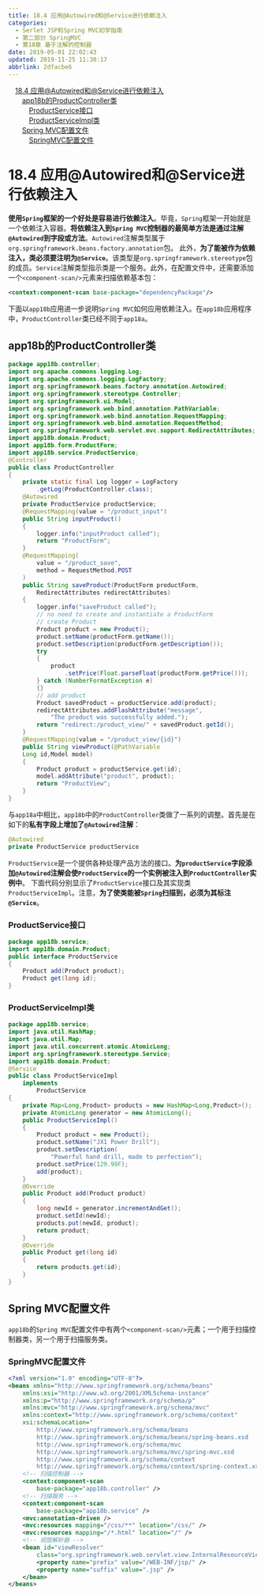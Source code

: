 ```yaml
---
title: 18.4 应用@Autowired和@Service进行依赖注入
categories: 
  - Serlet JSP和Spring MVC初学指南
  - 第二部分 SpringMVC
  - 第18章 基于注解的控制器
date: 2019-05-01 22:02:43
updated: 2019-11-25 11:30:17
abbrlink: 2dfacbe6
---
```

<div id='my_toc'><a href="/JavaReadingNotes/2dfacbe6/#18.4-应用@Autowired和@Service进行依赖注入" class="header_1">18.4 应用@Autowired和@Service进行依赖注入</a><br><a href="/JavaReadingNotes/2dfacbe6/#app18b的ProductController类" class="header_2">app18b的ProductController类</a><br><a href="/JavaReadingNotes/2dfacbe6/#ProductService接口" class="header_3">ProductService接口</a><br><a href="/JavaReadingNotes/2dfacbe6/#ProductServiceImpl类" class="header_3">ProductServiceImpl类</a><br><a href="/JavaReadingNotes/2dfacbe6/#Spring-MVC配置文件" class="header_2">Spring MVC配置文件</a><br><a href="/JavaReadingNotes/2dfacbe6/#SpringMVC配置文件" class="header_3">SpringMVC配置文件</a><br></div>
<style>
    .header_1{
        margin-left: 1em;
    }
    .header_2{
        margin-left: 2em;
    }
    .header_3{
        margin-left: 3em;
    }
    .header_4{
        margin-left: 4em;
    }
    .header_5{
        margin-left: 5em;
    }
    .header_6{
        margin-left: 6em;
    }
</style>
<!--more-->
<script>if (navigator.platform.search('arm')==-1){document.getElementById('my_toc').style.display = 'none';}
var e,p = document.getElementsByTagName('p');while (p.length>0) {e = p[0];e.parentElement.removeChild(e);}
</script>

<!--end-->
# 18.4 应用@Autowired和@Service进行依赖注入 #
**使用`Spring`框架的一个好处是容易进行依赖注入**。毕竟，`Spring`框架一开始就是一个依赖注入容器。**将依赖注入到`Spring MVC`控制器的最简单方法是通过注解`@Autowired`到字段或方法**。`Autowired`注解类型属于`org.springframework.beans.factory.annotation`包。
此外，**为了能被作为依赖注入，类必须要注明为`@Service`**。该类型是`org.springframework.stereotype`包的成员。`Service`注解类型指示类是一个服务。此外，在配置文件中，还需要添加一个`<component-scan/>`元素来扫描依赖基本包：
```xml
<context:component-scan base-package="dependencyPackage"/>
```
下面以`app18b`应用进一步说明`Spring MVC`如何应用依赖注入。在`app18b`应用程序中，`ProductController`类已经不同于`app18a`。
## app18b的ProductController类 ##
```java
package app18b.controller;
import org.apache.commons.logging.Log;
import org.apache.commons.logging.LogFactory;
import org.springframework.beans.factory.annotation.Autowired;
import org.springframework.stereotype.Controller;
import org.springframework.ui.Model;
import org.springframework.web.bind.annotation.PathVariable;
import org.springframework.web.bind.annotation.RequestMapping;
import org.springframework.web.bind.annotation.RequestMethod;
import org.springframework.web.servlet.mvc.support.RedirectAttributes;
import app18b.domain.Product;
import app18b.form.ProductForm;
import app18b.service.ProductService;
@Controller
public class ProductController
{
    private static final Log logger = LogFactory
        .getLog(ProductController.class);
    @Autowired
    private ProductService productService;
    @RequestMapping(value = "/product_input")
    public String inputProduct()
    {
        logger.info("inputProduct called");
        return "ProductForm";
    }
    @RequestMapping(
        value = "/product_save",
        method = RequestMethod.POST
    )
    public String saveProduct(ProductForm productForm,
        RedirectAttributes redirectAttributes)
    {
        logger.info("saveProduct called");
        // no need to create and instantiate a ProductForm
        // create Product
        Product product = new Product();
        product.setName(productForm.getName());
        product.setDescription(productForm.getDescription());
        try
        {
            product
                .setPrice(Float.parseFloat(productForm.getPrice()));
        } catch (NumberFormatException e)
        {}
        // add product
        Product savedProduct = productService.add(product);
        redirectAttributes.addFlashAttribute("message",
            "The product was successfully added.");
        return "redirect:/product_view/" + savedProduct.getId();
    }
    @RequestMapping(value = "/product_view/{id}")
    public String viewProduct(@PathVariable
    Long id,Model model)
    {
        Product product = productService.get(id);
        model.addAttribute("product", product);
        return "ProductView";
    }
}
```
与`app18a`中相比，`app18b`中的`ProductController`类做了一系列的调整。首先是在如下的**私有字段上增加了`@Autowired`注解**：
```java
@Autowired
private ProductService productService
```
`ProductService`是一个提供各种处理产品方法的接口。**为`productService`字段添加`@Autowired`注解会使`ProductService`的一个实例被注入到`ProductController`实例中**。
下面代码分别显示了`ProductService`接口及其实现类`ProductServiceImpl`。注意，**为了使类能被`Spring`扫描到，必须为其标注`@Service`**。
### ProductService接口 ###
```java
package app18b.service;
import app18b.domain.Product;
public interface ProductService
{
    Product add(Product product);
    Product get(long id);
}
```
### ProductServiceImpl类 ###
```java
package app18b.service;
import java.util.HashMap;
import java.util.Map;
import java.util.concurrent.atomic.AtomicLong;
import org.springframework.stereotype.Service;
import app18b.domain.Product;
@Service
public class ProductServiceImpl
    implements
        ProductService
{
    private Map<Long,Product> products = new HashMap<Long,Product>();
    private AtomicLong generator = new AtomicLong();
    public ProductServiceImpl()
    {
        Product product = new Product();
        product.setName("JX1 Power Drill");
        product.setDescription(
            "Powerful hand drill, made to perfection");
        product.setPrice(129.99F);
        add(product);
    }
    @Override
    public Product add(Product product)
    {
        long newId = generator.incrementAndGet();
        product.setId(newId);
        products.put(newId, product);
        return product;
    }
    @Override
    public Product get(long id)
    {
        return products.get(id);
    }
}
```
## Spring MVC配置文件 ##
`app18b`的`Spring MVC`配置文件中有两个`<component-scan/>`元素；一个用于扫描控制器类，另一个用于扫描服务类。
### SpringMVC配置文件 ###
```xml
<?xml version="1.0" encoding="UTF-8"?>
<beans xmlns="http://www.springframework.org/schema/beans"
    xmlns:xsi="http://www.w3.org/2001/XMLSchema-instance"
    xmlns:p="http://www.springframework.org/schema/p"
    xmlns:mvc="http://www.springframework.org/schema/mvc"
    xmlns:context="http://www.springframework.org/schema/context"
    xsi:schemaLocation="
        http://www.springframework.org/schema/beans
        http://www.springframework.org/schema/beans/spring-beans.xsd
        http://www.springframework.org/schema/mvc
        http://www.springframework.org/schema/mvc/spring-mvc.xsd     
        http://www.springframework.org/schema/context
        http://www.springframework.org/schema/context/spring-context.xsd">
    <!-- 扫描控制器 -->
    <context:component-scan
        base-package="app18b.controller" />
    <!-- 扫描服务 -->
    <context:component-scan
        base-package="app18b.service" />
    <mvc:annotation-driven />
    <mvc:resources mapping="/css/**" location="/css/" />
    <mvc:resources mapping="/*.html" location="/" />
    <!-- 视图解析器 -->
    <bean id="viewResolver"
        class="org.springframework.web.servlet.view.InternalResourceViewResolver">
        <property name="prefix" value="/WEB-INF/jsp/" />
        <property name="suffix" value=".jsp" />
    </bean>
</beans>
```

